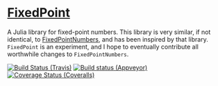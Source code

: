 # [FixedPoint](https://github.com/eschnett/FixedPoint.jl)

A Julia library for fixed-point numbers. This library is very similar,
if not identical, to
[FixedPointNumbers](https://github.com/JuliaMath/FixedPointNumbers.jl),
and has been inspired by that library. `FixedPoint` is an experiment,
and I hope to eventually contribute all worthwhile changes to
`FixedPointNumbers`.

[![Build Status (Travis)](https://travis-ci.org/eschnett/FixedPoint.jl.svg?branch=master)](https://travis-ci.org/eschnett/FixedPoint.jl)
[![Build status (Appveyor)](https://ci.appveyor.com/api/projects/status/aancab20uolykwwu/branch/master?svg=true)](https://ci.appveyor.com/project/eschnett/fixedpoint-jl/branch/master)
[![Coverage Status (Coveralls)](https://coveralls.io/repos/github/eschnett/FixedPoint.jl/badge.svg?branch=master)](https://coveralls.io/github/eschnett/FixedPoint.jl?branch=master)
